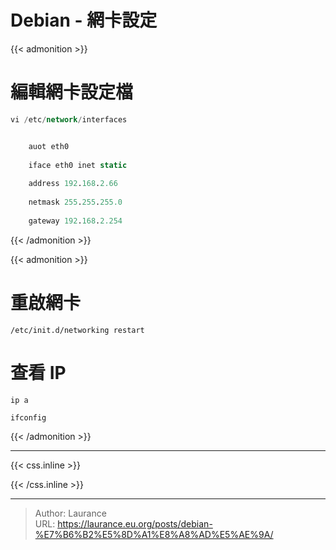 # Debian - 網卡設定


{{< admonition >}}
# 編輯網卡設定檔

```sql
vi /etc/network/interfaces


    auot eth0
    
    iface eth0 inet static
    
    address 192.168.2.66
    
    netmask 255.255.255.0
    
    gateway 192.168.2.254

```
{{< /admonition >}}

{{< admonition >}}
# 重啟網卡

    /etc/init.d/networking restart
    
# 查看 IP

    ip a
    
    ifconfig
{{< /admonition >}}
   
    
***

{{< css.inline >}}
<style>
.emojify {
	font-family: Apple Color Emoji, Segoe UI Emoji, NotoColorEmoji, Segoe UI Symbol, Android Emoji, EmojiSymbols;
	font-size: 2rem;
	vertical-align: middle;
}
@media screen and (max-width:650px) {
  .nowrap {
    display: block;
    margin: 25px 0;
  }
}
</style>
{{< /css.inline >}}


---

> Author: Laurance  
> URL: https://laurance.eu.org/posts/debian-%E7%B6%B2%E5%8D%A1%E8%A8%AD%E5%AE%9A/  

